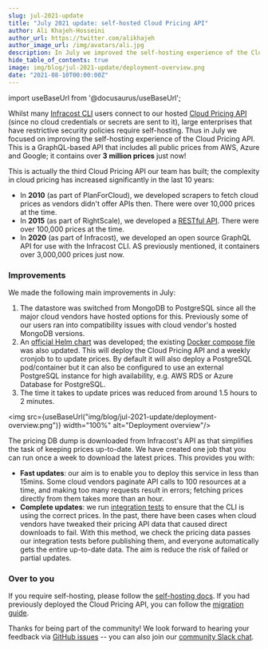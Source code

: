 ```yaml
---
slug: jul-2021-update
title: "July 2021 update: self-hosted Cloud Pricing API"
author: Ali Khajeh-Hosseini
author_url: https://twitter.com/alikhajeh
author_image_url: /img/avatars/ali.jpg
description: In July we improved the self-hosting experience of the Cloud Pricing API. This is open source GraphQL-based API that includes all 3M public prices from AWS, Azure and Google!
hide_table_of_contents: true
image: img/blog/jul-2021-update/deployment-overview.png
date: "2021-08-10T00:00:00Z"
---
```


import useBaseUrl from '@docusaurus/useBaseUrl';

Whilst many [Infracost CLI](https://github.com/infracost/infracost) users connect to our hosted [Cloud Pricing API](https://github.com/infracost/cloud-pricing-api) (since no cloud credentials or secrets are sent to it), large enterprises that have restrictive security policies require self-hosting. Thus in July we focused on improving the self-hosting experience of the Cloud Pricing API. This is a GraphQL-based API that includes all public prices from AWS, Azure and Google; it contains over **3 million prices** just now!

This is actually the third Cloud Pricing API our team has built; the complexity in cloud pricing has increased significantly in the last 10 years:
- In **2010** (as part of PlanForCloud), we developed scrapers to fetch cloud prices as vendors didn't offer APIs then. There were over 10,000 prices at the time.
- In **2015** (as part of RightScale), we developed a [RESTful API](http://eng.rightscale.com/2015/10/07/rightscale-cloud-pricing-service.html). There were over 100,000 prices at the time.
- In **2020** (as part of Infracost), we developed an open source GraphQL API for use with the Infracost CLI. AS previously mentioned, it containers over 3,000,000 prices just now.

### Improvements

We made the following main improvements in July:
1. The datastore was switched from MongoDB to PostgreSQL since all the major cloud vendors have hosted options for this. Previously some of our users ran into compatibility issues with cloud vendor's hosted MongoDB versions.
2. An [official Helm chart](https://github.com/infracost/helm-charts) was developed; the existing [Docker compose file](https://github.com/infracost/cloud-pricing-api#docker-compose) was also updated. This will deploy the Cloud Pricing API and a weekly cronjob to to update prices. By default it will also deploy a PostgreSQL pod/container but it can also be configured to use an external PostgreSQL instance for high availability, e.g. AWS RDS or Azure Database for PostgreSQL.
3. The time it takes to update prices was reduced from around 1.5 hours to 2 minutes.

<img src={useBaseUrl("img/blog/jul-2021-update/deployment-overview.png")} width="100%" alt="Deployment overview"/>

The pricing DB dump is downloaded from Infracost's API as that simplifies the task of keeping prices up-to-date. We have created one job that you can run once a week to download the latest prices. This provides you with:
- **Fast updates**: our aim is to enable you to deploy this service in less than 15mins. Some cloud vendors paginate API calls to 100 resources at a time, and making too many requests result in errors; fetching prices directly from them takes more than an hour.
- **Complete updates**: we run [integration tests](https://github.com/infracost/infracost/actions) to ensure that the CLI is using the correct prices. In the past, there have been cases when cloud vendors have tweaked their pricing API data that caused direct downloads to fail. With this method, we check the pricing data passes our integration tests before publishing them, and everyone automatically gets the entire up-to-date data. The aim is reduce the risk of failed or partial updates.

### Over to you

If you require self-hosting, please follow the [self-hosting docs](/docs/cloud_pricing_api/self_hosted). If you had previously deployed the Cloud Pricing API, you can follow the [migration guide](/docs/cloud_pricing_api/self_hosted#migration-from-old-version).

Thanks for being part of the community! We look forward to hearing your feedback via [GitHub issues](https://github.com/infracost/cloud-pricing-api/issues/) -- you can also join our [community Slack chat](https://www.infracost.io/community-chat).

